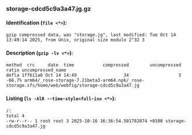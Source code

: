 ### storage-cdcd5c9a3a47.jg.gz
#### Identification (`file <*>`):
```
gzip compressed data, was "storage.jg", last modified: Tue Oct 14 13:49:14 2025, from Unix, original size modulo 2^32 3
```
#### Description (`gzip -lv <*>`):
```
method  crc     date  time           compressed        uncompressed  ratio uncompressed_name
defla 1ff611a8 Oct 14 14:49                  34                   3 -66.7% arm64/_rose-storage-7.21beta3-arm64.npk/_rose-storage.sfs/home/web/webfig/storage-cdcd5c9a3a47.jg
```
#### Listing (`ls -AlR --time-style=full-iso <*>`):
```
/:
total 4
-rw-r--r-- 1 root root 3 2025-10-16 16:36:54.501782074 +0100 storage-cdcd5c9a3a47.jg
```

